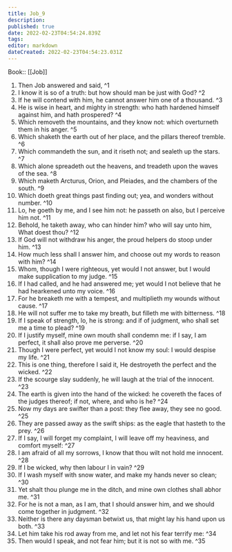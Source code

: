 ```yaml
---
title: Job_9
description: 
published: true
date: 2022-02-23T04:54:24.839Z
tags: 
editor: markdown
dateCreated: 2022-02-23T04:54:23.031Z
---
```


 Book:: [[Job]]
 1. Then Job answered and said, ^1
 2. I know it is so of a truth: but how should man be just with God? ^2
 3. If he will contend with him, he cannot answer him one of a thousand. ^3
 4. He is wise in heart, and mighty in strength: who hath hardened himself against him, and hath prospered? ^4
 5. Which removeth the mountains, and they know not: which overturneth them in his anger. ^5
 6. Which shaketh the earth out of her place, and the pillars thereof tremble. ^6
 7. Which commandeth the sun, and it riseth not; and sealeth up the stars. ^7
 8. Which alone spreadeth out the heavens, and treadeth upon the waves of the sea. ^8
 9. Which maketh Arcturus, Orion, and Pleiades, and the chambers of the south. ^9
 10. Which doeth great things past finding out; yea, and wonders without number. ^10
 11. Lo, he goeth by me, and I see him not: he passeth on also, but I perceive him not. ^11
 12. Behold, he taketh away, who can hinder him? who will say unto him, What doest thou? ^12
 13. If God will not withdraw his anger, the proud helpers do stoop under him. ^13
 14. How much less shall I answer him, and choose out my words to reason with him? ^14
 15. Whom, though I were righteous, yet would I not answer, but I would make supplication to my judge. ^15
 16. If I had called, and he had answered me; yet would I not believe that he had hearkened unto my voice. ^16
 17. For he breaketh me with a tempest, and multiplieth my wounds without cause. ^17
 18. He will not suffer me to take my breath, but filleth me with bitterness. ^18
 19. If I speak of strength, lo, he is strong: and if of judgment, who shall set me a time to plead? ^19
 20. If I justify myself, mine own mouth shall condemn me: if I say, I am perfect, it shall also prove me perverse. ^20
 21. Though I were perfect, yet would I not know my soul: I would despise my life. ^21
 22. This is one thing, therefore I said it, He destroyeth the perfect and the wicked. ^22
 23. If the scourge slay suddenly, he will laugh at the trial of the innocent. ^23
 24. The earth is given into the hand of the wicked: he covereth the faces of the judges thereof; if not, where, and who is he? ^24
 25. Now my days are swifter than a post: they flee away, they see no good. ^25
 26. They are passed away as the swift ships: as the eagle that hasteth to the prey. ^26
 27. If I say, I will forget my complaint, I will leave off my heaviness, and comfort myself: ^27
 28. I am afraid of all my sorrows, I know that thou wilt not hold me innocent. ^28
 29. If I be wicked, why then labour I in vain? ^29
 30. If I wash myself with snow water, and make my hands never so clean; ^30
 31. Yet shalt thou plunge me in the ditch, and mine own clothes shall abhor me. ^31
 32. For he is not a man, as I am, that I should answer him, and we should come together in judgment. ^32
 33. Neither is there any daysman betwixt us, that might lay his hand upon us both. ^33
 34. Let him take his rod away from me, and let not his fear terrify me: ^34
 35. Then would I speak, and not fear him; but it is not so with me. ^35
